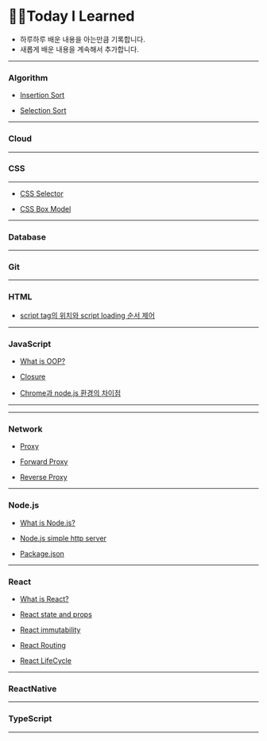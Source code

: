 # ✍🏻Today I Learned

- 하루하루 배운 내용을 아는만큼 기록합니다.
- 새롭게 배운 내용을 계속해서 추가합니다.

---

### Algorithm

- [Insertion Sort](https://github.com/YounglanHong/TIL/blob/master/Algorithm/insertion_sort.md)

- [Selection Sort](https://github.com/YounglanHong/TIL/blob/master/Algorithm/selection_sort.md)

---

### Cloud

---

### CSS

---

- [CSS Selector](https://github.com/YounglanHong/TIL/blob/master/CSS/CSS_Selector.md)

- [CSS Box Model](https://github.com/YounglanHong/TIL/blob/master/CSS/CSSBoxModel.md)

---

### Database

---

### Git

---

### HTML

- [script tag의 위치와 script loading 순서 제어](https://github.com/YounglanHong/TIL/blob/master/HTML/PositionOf%3CScript%3E.md)

---

### JavaScript

- [What is OOP?](https://github.com/YounglanHong/TIL/blob/master/JavaScript/What_is_OOP%3F.md)

- [Closure](https://github.com/YounglanHong/TIL/blob/master/JavaScript/Closure.md)

- [Chrome과 node.js 환경의 차이점](https://github.com/YounglanHong/TIL/blob/master/JavaScript/Chrome_vs_node.js.md)

---

---

### Network

- [Proxy](https://github.com/YounglanHong/TIL/blob/master/Network/proxy.md)

- [Forward Proxy](https://github.com/YounglanHong/TIL/blob/master/Network/Forward_proxy.md)

- [Reverse Proxy](https://github.com/YounglanHong/TIL/blob/master/Network/Reverse_proxy.md)

---

### Node.js

- [What is Node.js?](https://github.com/YounglanHong/TIL/blob/master/Node.js/What_is_Node.js.md)

- [Node.js simple http server](https://github.com/YounglanHong/TIL/blob/master/Node.js/Node.js_httpServer.md)

- [Package.json](https://github.com/YounglanHong/TIL/blob/master/Node.js/Package.json.md)

---

### React

- [What is React?](https://github.com/YounglanHong/TIL/blob/master/React/What_is_React%3F.md)

- [React state and props](https://github.com/YounglanHong/TIL/blob/master/React/React_state_props.md)

- [React immutability](https://github.com/YounglanHong/TIL/blob/master/React/React_immutability.md)

- [React Routing](https://github.com/YounglanHong/TIL/blob/master/React/React_routing.md)

- [React LifeCycle](https://github.com/YounglanHong/TIL/blob/master/React/React_LifeCycle.md)

---

### ReactNative

---

### TypeScript

---
